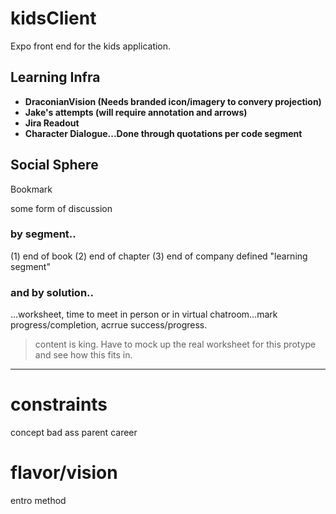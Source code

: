 # kidsClient

Expo front end for the kids application.

## Learning Infra

- **DraconianVision (Needs branded icon/imagery to convery projection)**
- **Jake's attempts (will require annotation and arrows)**
- **Jira Readout**
- **Character Dialogue...Done through quotations per code segment**

## Social Sphere

Bookmark

some form of discussion <on the core learning and career points between parent and child>

### by segment..

(1) end of book (2) end of chapter (3) end of company defined "learning segment"

### and by solution..

...worksheet, time to meet in person or in virtual chatroom...mark progress/completion, acrrue success/progress.

> content is king. Have to mock up the real worksheet for this protype and see how this fits in.

---

# constraints

concept bad ass parent career

# flavor/vision

entro method
